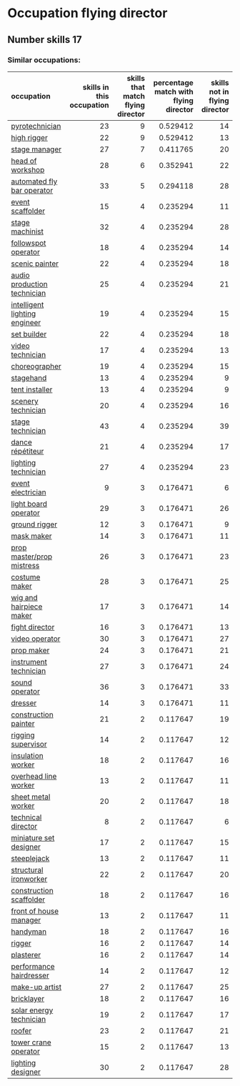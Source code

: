 # Occupation flying director
## Number skills 17
### Similar occupations:
| occupation                                                        |   skills in this occupation |   skills that match flying director |   percentage match with flying director |   skills not in flying director |
|:------------------------------------------------------------------|----------------------------:|------------------------------------:|----------------------------------------:|--------------------------------:|
| [pyrotechnician](pyrotechnician.md)                               |                          23 |                                   9 |                                0.529412 |                              14 |
| [high rigger](high_rigger.md)                                     |                          22 |                                   9 |                                0.529412 |                              13 |
| [stage manager](stage_manager.md)                                 |                          27 |                                   7 |                                0.411765 |                              20 |
| [head of workshop](head_of_workshop.md)                           |                          28 |                                   6 |                                0.352941 |                              22 |
| [automated fly bar operator](automated_fly_bar_operator.md)       |                          33 |                                   5 |                                0.294118 |                              28 |
| [event scaffolder](event_scaffolder.md)                           |                          15 |                                   4 |                                0.235294 |                              11 |
| [stage machinist](stage_machinist.md)                             |                          32 |                                   4 |                                0.235294 |                              28 |
| [followspot operator](followspot_operator.md)                     |                          18 |                                   4 |                                0.235294 |                              14 |
| [scenic painter](scenic_painter.md)                               |                          22 |                                   4 |                                0.235294 |                              18 |
| [audio production technician](audio_production_technician.md)     |                          25 |                                   4 |                                0.235294 |                              21 |
| [intelligent lighting engineer](intelligent_lighting_engineer.md) |                          19 |                                   4 |                                0.235294 |                              15 |
| [set builder](set_builder.md)                                     |                          22 |                                   4 |                                0.235294 |                              18 |
| [video technician](video_technician.md)                           |                          17 |                                   4 |                                0.235294 |                              13 |
| [choreographer](choreographer.md)                                 |                          19 |                                   4 |                                0.235294 |                              15 |
| [stagehand](stagehand.md)                                         |                          13 |                                   4 |                                0.235294 |                               9 |
| [tent installer](tent_installer.md)                               |                          13 |                                   4 |                                0.235294 |                               9 |
| [scenery technician](scenery_technician.md)                       |                          20 |                                   4 |                                0.235294 |                              16 |
| [stage technician](stage_technician.md)                           |                          43 |                                   4 |                                0.235294 |                              39 |
| [dance répétiteur](dance_répétiteur.md)                           |                          21 |                                   4 |                                0.235294 |                              17 |
| [lighting technician](lighting_technician.md)                     |                          27 |                                   4 |                                0.235294 |                              23 |
| [event electrician](event_electrician.md)                         |                           9 |                                   3 |                                0.176471 |                               6 |
| [light board operator](light_board_operator.md)                   |                          29 |                                   3 |                                0.176471 |                              26 |
| [ground rigger](ground_rigger.md)                                 |                          12 |                                   3 |                                0.176471 |                               9 |
| [mask maker](mask_maker.md)                                       |                          14 |                                   3 |                                0.176471 |                              11 |
| [prop master/prop mistress](prop_master-prop_mistress.md)         |                          26 |                                   3 |                                0.176471 |                              23 |
| [costume maker](costume_maker.md)                                 |                          28 |                                   3 |                                0.176471 |                              25 |
| [wig and hairpiece maker](wig_and_hairpiece_maker.md)             |                          17 |                                   3 |                                0.176471 |                              14 |
| [fight director](fight_director.md)                               |                          16 |                                   3 |                                0.176471 |                              13 |
| [video operator](video_operator.md)                               |                          30 |                                   3 |                                0.176471 |                              27 |
| [prop maker](prop_maker.md)                                       |                          24 |                                   3 |                                0.176471 |                              21 |
| [instrument technician](instrument_technician.md)                 |                          27 |                                   3 |                                0.176471 |                              24 |
| [sound operator](sound_operator.md)                               |                          36 |                                   3 |                                0.176471 |                              33 |
| [dresser](dresser.md)                                             |                          14 |                                   3 |                                0.176471 |                              11 |
| [construction painter](construction_painter.md)                   |                          21 |                                   2 |                                0.117647 |                              19 |
| [rigging supervisor](rigging_supervisor.md)                       |                          14 |                                   2 |                                0.117647 |                              12 |
| [insulation worker](insulation_worker.md)                         |                          18 |                                   2 |                                0.117647 |                              16 |
| [overhead line worker](overhead_line_worker.md)                   |                          13 |                                   2 |                                0.117647 |                              11 |
| [sheet metal worker](sheet_metal_worker.md)                       |                          20 |                                   2 |                                0.117647 |                              18 |
| [technical director](technical_director.md)                       |                           8 |                                   2 |                                0.117647 |                               6 |
| [miniature set designer](miniature_set_designer.md)               |                          17 |                                   2 |                                0.117647 |                              15 |
| [steeplejack](steeplejack.md)                                     |                          13 |                                   2 |                                0.117647 |                              11 |
| [structural ironworker](structural_ironworker.md)                 |                          22 |                                   2 |                                0.117647 |                              20 |
| [construction scaffolder](construction_scaffolder.md)             |                          18 |                                   2 |                                0.117647 |                              16 |
| [front of house manager](front_of_house_manager.md)               |                          13 |                                   2 |                                0.117647 |                              11 |
| [handyman](handyman.md)                                           |                          18 |                                   2 |                                0.117647 |                              16 |
| [rigger](rigger.md)                                               |                          16 |                                   2 |                                0.117647 |                              14 |
| [plasterer](plasterer.md)                                         |                          16 |                                   2 |                                0.117647 |                              14 |
| [performance hairdresser](performance_hairdresser.md)             |                          14 |                                   2 |                                0.117647 |                              12 |
| [make-up artist](make-up_artist.md)                               |                          27 |                                   2 |                                0.117647 |                              25 |
| [bricklayer](bricklayer.md)                                       |                          18 |                                   2 |                                0.117647 |                              16 |
| [solar energy technician](solar_energy_technician.md)             |                          19 |                                   2 |                                0.117647 |                              17 |
| [roofer](roofer.md)                                               |                          23 |                                   2 |                                0.117647 |                              21 |
| [tower crane operator](tower_crane_operator.md)                   |                          15 |                                   2 |                                0.117647 |                              13 |
| [lighting designer](lighting_designer.md)                         |                          30 |                                   2 |                                0.117647 |                              28 |
